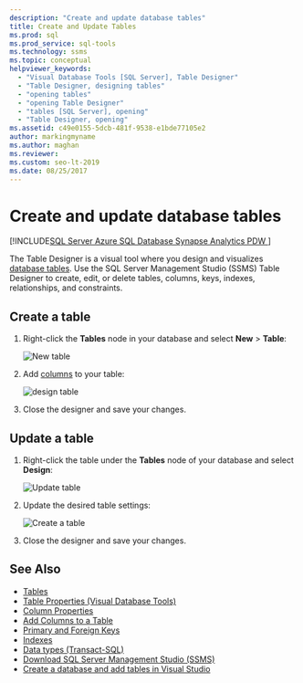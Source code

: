 ```yaml
---
description: "Create and update database tables"
title: Create and Update Tables
ms.prod: sql
ms.prod_service: sql-tools
ms.technology: ssms
ms.topic: conceptual
helpviewer_keywords: 
  - "Visual Database Tools [SQL Server], Table Designer"
  - "Table Designer, designing tables"
  - "opening tables"
  - "opening Table Designer"
  - "tables [SQL Server], opening"
  - "Table Designer, opening"
ms.assetid: c49e0155-5dcb-481f-9538-e1bde77105e2
author: markingmyname
ms.author: maghan
ms.reviewer: 
ms.custom: seo-lt-2019
ms.date: 08/25/2017
---
```


# Create and update database tables

[!INCLUDE[SQL Server Azure SQL Database Synapse Analytics PDW ](../../includes/applies-to-version/sql-asdb-asdbmi-asa-pdw.md)]

The Table Designer is a visual tool where you design and visualizes [database tables](../../relational-databases/tables/tables.md). Use the SQL Server Management Studio (SSMS) Table Designer to create, edit, or delete tables, columns, keys, indexes, relationships, and constraints.  

## Create a table

1. Right-click the **Tables** node in your database and select  **New** > **Table**:

    ![New table](../media/design-tables/new-table.png)

2. Add [columns](column-properties-visual-database-tools.md) to your table:

    ![design table](../media/design-tables/new-table2.png)

3. Close the designer and save your changes.

## Update a table

1. Right-click the table under the **Tables** node of your database and select **Design**:

    ![Update table](../media/design-tables/update-table.png)

2. Update the desired table settings:

    ![Create a table](../media/design-tables/update-table2.png)

3. Close the designer and save your changes.

## See Also

- [Tables](../../relational-databases/tables/tables.md)
- [Table Properties &#40;Visual Database Tools&#41;](../../ssms/visual-db-tools/table-properties-visual-database-tools.md)
- [Column Properties](column-properties-visual-database-tools.md)
- [Add Columns to a Table](../../relational-databases/tables/add-columns-to-a-table-database-engine.md)
- [Primary and Foreign Keys](../../relational-databases/tables/primary-and-foreign-key-constraints.md)
- [Indexes](../../relational-databases/indexes/indexes.md)
- [Data types (Transact-SQL)](../../t-sql/data-types/data-types-transact-sql.md)
- [Download SQL Server Management Studio (SSMS)](../download-sql-server-management-studio-ssms.md)
- [Create a database and add tables in Visual Studio](/visualstudio/data-tools/create-a-sql-database-by-using-a-designer)
